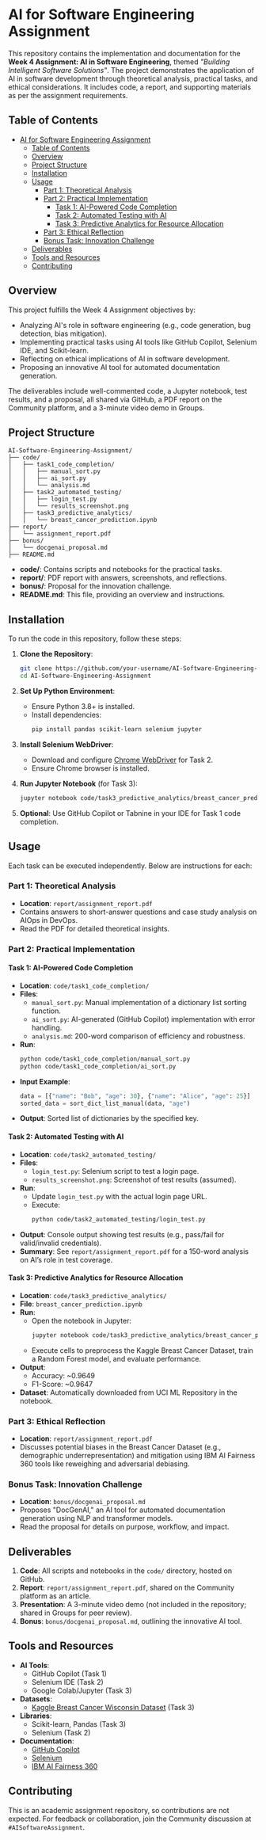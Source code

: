 # AI for Software Engineering Assignment

This repository contains the implementation and documentation for the **Week 4 Assignment: AI in Software Engineering**, themed *"Building Intelligent Software Solutions"*. The project demonstrates the application of AI in software development through theoretical analysis, practical tasks, and ethical considerations. It includes code, a report, and supporting materials as per the assignment requirements.

## Table of Contents
- [AI for Software Engineering Assignment](#ai-for-software-engineering-assignment)
  - [Table of Contents](#table-of-contents)
  - [Overview](#overview)
  - [Project Structure](#project-structure)
  - [Installation](#installation)
  - [Usage](#usage)
    - [Part 1: Theoretical Analysis](#part-1-theoretical-analysis)
    - [Part 2: Practical Implementation](#part-2-practical-implementation)
      - [Task 1: AI-Powered Code Completion](#task-1-ai-powered-code-completion)
      - [Task 2: Automated Testing with AI](#task-2-automated-testing-with-ai)
      - [Task 3: Predictive Analytics for Resource Allocation](#task-3-predictive-analytics-for-resource-allocation)
    - [Part 3: Ethical Reflection](#part-3-ethical-reflection)
    - [Bonus Task: Innovation Challenge](#bonus-task-innovation-challenge)
  - [Deliverables](#deliverables)
  - [Tools and Resources](#tools-and-resources)
  - [Contributing](#contributing)

## Overview
This project fulfills the Week 4 Assignment objectives by:
- Analyzing AI's role in software engineering (e.g., code generation, bug detection, bias mitigation).
- Implementing practical tasks using AI tools like GitHub Copilot, Selenium IDE, and Scikit-learn.
- Reflecting on ethical implications of AI in software development.
- Proposing an innovative AI tool for automated documentation generation.

The deliverables include well-commented code, a Jupyter notebook, test results, and a proposal, all shared via GitHub, a PDF report on the Community platform, and a 3-minute video demo in Groups.

## Project Structure
```
AI-Software-Engineering-Assignment/
├── code/
│   ├── task1_code_completion/
│   │   ├── manual_sort.py
│   │   ├── ai_sort.py
│   │   └── analysis.md
│   ├── task2_automated_testing/
│   │   ├── login_test.py
│   │   └── results_screenshot.png
│   ├── task3_predictive_analytics/
│   │   └── breast_cancer_prediction.ipynb
├── report/
│   └── assignment_report.pdf
├── bonus/
│   └── docgenai_proposal.md
├── README.md
```

- **code/**: Contains scripts and notebooks for the practical tasks.
- **report/**: PDF report with answers, screenshots, and reflections.
- **bonus/**: Proposal for the innovation challenge.
- **README.md**: This file, providing an overview and instructions.


## Installation
To run the code in this repository, follow these steps:

1. **Clone the Repository**:
   ```bash
   git clone https://github.com/your-username/AI-Software-Engineering-Assignment.git
   cd AI-Software-Engineering-Assignment
   ```

2. **Set Up Python Environment**:
   - Ensure Python 3.8+ is installed.
   - Install dependencies:
     ```bash
     pip install pandas scikit-learn selenium jupyter
     ```

3. **Install Selenium WebDriver**:
   - Download and configure [Chrome WebDriver](https://chromedriver.chromium.org/downloads) for Task 2.
   - Ensure Chrome browser is installed.

4. **Run Jupyter Notebook** (for Task 3):
   ```bash
   jupyter notebook code/task3_predictive_analytics/breast_cancer_prediction.ipynb
   ```

5. **Optional**: Use GitHub Copilot or Tabnine in your IDE for Task 1 code completion.

## Usage
Each task can be executed independently. Below are instructions for each:

### Part 1: Theoretical Analysis
- **Location**: `report/assignment_report.pdf`
- Contains answers to short-answer questions and case study analysis on AIOps in DevOps.
- Read the PDF for detailed theoretical insights.

### Part 2: Practical Implementation

#### Task 1: AI-Powered Code Completion
- **Location**: `code/task1_code_completion/`
- **Files**:
  - `manual_sort.py`: Manual implementation of a dictionary list sorting function.
  - `ai_sort.py`: AI-generated (GitHub Copilot) implementation with error handling.
  - `analysis.md`: 200-word comparison of efficiency and robustness.
- **Run**:
  ```bash
  python code/task1_code_completion/manual_sort.py
  python code/task1_code_completion/ai_sort.py
  ```
- **Input Example**:
  ```python
  data = [{"name": "Bob", "age": 30}, {"name": "Alice", "age": 25}]
  sorted_data = sort_dict_list_manual(data, "age")
  ```
- **Output**: Sorted list of dictionaries by the specified key.

#### Task 2: Automated Testing with AI
- **Location**: `code/task2_automated_testing/`
- **Files**:
  - `login_test.py`: Selenium script to test a login page.
  - `results_screenshot.png`: Screenshot of test results (assumed).
- **Run**:
  - Update `login_test.py` with the actual login page URL.
  - Execute:
    ```bash
    python code/task2_automated_testing/login_test.py
    ```
- **Output**: Console output showing test results (e.g., pass/fail for valid/invalid credentials).
- **Summary**: See `report/assignment_report.pdf` for a 150-word analysis on AI’s role in test coverage.

#### Task 3: Predictive Analytics for Resource Allocation
- **Location**: `code/task3_predictive_analytics/`
- **File**: `breast_cancer_prediction.ipynb`
- **Run**:
  - Open the notebook in Jupyter:
    ```bash
    jupyter notebook code/task3_predictive_analytics/breast_cancer_prediction.ipynb
    ```
  - Execute cells to preprocess the Kaggle Breast Cancer Dataset, train a Random Forest model, and evaluate performance.
- **Output**:
  - Accuracy: ~0.9649
  - F1-Score: ~0.9647
- **Dataset**: Automatically downloaded from UCI ML Repository in the notebook.

### Part 3: Ethical Reflection
- **Location**: `report/assignment_report.pdf`
- Discusses potential biases in the Breast Cancer Dataset (e.g., demographic underrepresentation) and mitigation using IBM AI Fairness 360 tools like reweighing and adversarial debiasing.

### Bonus Task: Innovation Challenge
- **Location**: `bonus/docgenai_proposal.md`
- Proposes "DocGenAI," an AI tool for automated documentation generation using NLP and transformer models.
- Read the proposal for details on purpose, workflow, and impact.

## Deliverables
1. **Code**: All scripts and notebooks in the `code/` directory, hosted on GitHub.
2. **Report**: `report/assignment_report.pdf`, shared on the Community platform as an article.
3. **Presentation**: A 3-minute video demo (not included in the repository; shared in Groups for peer review).
4. **Bonus**: `bonus/docgenai_proposal.md`, outlining the innovative AI tool.

## Tools and Resources
- **AI Tools**:
  - GitHub Copilot (Task 1)
  - Selenium IDE (Task 2)
  - Google Colab/Jupyter (Task 3)
- **Datasets**:
  - [Kaggle Breast Cancer Wisconsin Dataset](https://archive.ics.uci.edu/ml/datasets/Breast+Cancer+Wisconsin+%28Diagnostic%29) (Task 3)
- **Libraries**:
  - Scikit-learn, Pandas (Task 3)
  - Selenium (Task 2)
- **Documentation**:
  - [GitHub Copilot](https://docs.github.com/en/copilot)
  - [Selenium](https://www.selenium.dev/documentation/)
  - [IBM AI Fairness 360](https://aif360.mybluemix.net/)

## Contributing
This is an academic assignment repository, so contributions are not expected. For feedback or collaboration, join the Community discussion at `#AISoftwareAssignment`.

